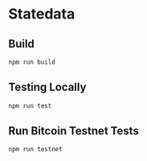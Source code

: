 # Statedata

## Build

```sh
npm run build
```

## Testing Locally

```sh
npm run test
```

## Run Bitcoin Testnet Tests

```sh
npm run testnet
```
